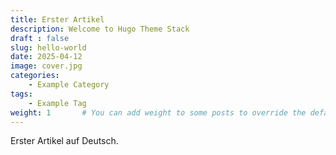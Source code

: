 ```yaml
---
title: Erster Artikel
description: Welcome to Hugo Theme Stack
draft : false
slug: hello-world
date: 2025-04-12
image: cover.jpg
categories:
    - Example Category
tags:
    - Example Tag
weight: 1       # You can add weight to some posts to override the default sorting (date descending)
---
```


Erster Artikel auf Deutsch.
